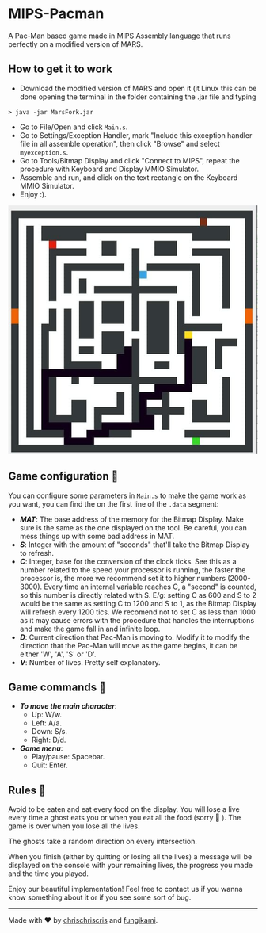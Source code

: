 # MIPS-Pacman 

A Pac-Man based game made in MIPS Assembly language that runs perfectly on a modified version of MARS.

## How to get it to work

+ Download the modified version of MARS and open it (it Linux this can be done opening the terminal in the folder containing the .jar file and typing
```
> java -jar MarsFork.jar
```

+ Go to File/Open and click `Main.s`.
+ Go to Settings/Exception Handler, mark "Include this exception handler file in all assemble operation", then click "Browse" and select `myexception.s`.
+ Go to Tools/Bitmap Display and click "Connect to MIPS", repeat the procedure with Keyboard and Display MMIO Simulator.
+ Assemble and run, and click on the text rectangle on the Keyboard MMIO Simulator.
+ Enjoy :).

![Screenshot of the Bitmap Display running Pac-Man MIPS implementation](PacManCaptura.jpg?raw=true "Bitmap Display screenshot running Pac-Man")

## Game configuration 🔧

You can configure some parameters in `Main.s` to make the game work as you want, you can find the on the first line of the `.data` segment:

+ ***MAT***: The base address of the memory for the Bitmap Display. Make sure is the same as the one displayed on the tool. Be careful, you can mess things up with some bad address in MAT.
+ ***S***: Integer with the amount of "seconds" that'll take the Bitmap Display to refresh.
+ ***C***: Integer, base for the conversion of the clock ticks. See this as a number related to the speed your processor is running, the faster the processor is, the more we recommend set it to higher numbers (2000-3000). Every time an internal variable reaches C, a "second" is counted, so this number is directly related with S. E/g: setting C as 600 and S to 2 would be the same as setting C to 1200 and S to 1, as the Bitmap Display will refresh every 1200 tics. We recomend not to set C as less than 1000 as it may cause errors with the procedure that handles the interruptions and make the game fall in and infinite loop.
+ ***D***: Current direction that Pac-Man is moving to. Modify it to modify the direction that the Pac-Man will move as the game begins, it can be either 'W', 'A', 'S' or 'D'.
+ ***V***: Number of lives. Pretty self explanatory.

## Game commands 👾

+ ***To move the main character***:
  - Up: W/w.
  - Left: A/a.
  - Down: S/s.
  - Right: D/d.
+ ***Game menu***:
  - Play/pause: Spacebar.
  - Quit: Enter.

## Rules 📏

Avoid to be eaten and eat every food on the display. You will lose a live every time a ghost eats you or when you eat all the food (sorry 🙁 ). The game is over when you lose all the lives.

The ghosts take a random direction on every intersection.

When you finish (either by quitting or losing all the lives) a message will be displayed on the console with your remaining lives, the progress you made and the time you played.

Enjoy our beautiful implementation! Feel free to contact us if you wanna know something about it or if you see some sort of bug.

---

Made with ❤ by [chrischriscris](https://github.com/chrischriscris/) and [fungikami](https://github.com/fungikami/).
